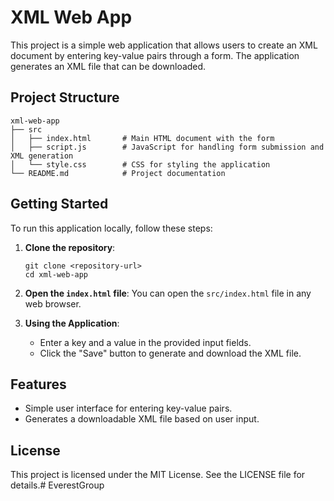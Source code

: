 # XML Web App

This project is a simple web application that allows users to create an XML document by entering key-value pairs through a form. The application generates an XML file that can be downloaded.

## Project Structure

```
xml-web-app
├── src
│   ├── index.html       # Main HTML document with the form
│   ├── script.js        # JavaScript for handling form submission and XML generation
│   └── style.css        # CSS for styling the application
└── README.md            # Project documentation
```

## Getting Started

To run this application locally, follow these steps:

1. **Clone the repository**:
   ```
   git clone <repository-url>
   cd xml-web-app
   ```

2. **Open the `index.html` file**:
   You can open the `src/index.html` file in any web browser.

3. **Using the Application**:
   - Enter a key and a value in the provided input fields.
   - Click the "Save" button to generate and download the XML file.

## Features

- Simple user interface for entering key-value pairs.
- Generates a downloadable XML file based on user input.

## License

This project is licensed under the MIT License. See the LICENSE file for details.#   E v e r e s t G r o u p  
 